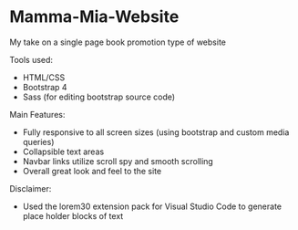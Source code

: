 # Mamma-Mia-Website

My take on a single page book promotion type of website 


Tools used:
 - HTML/CSS
 - Bootstrap 4
 - Sass (for editing bootstrap source code)


Main Features:
  - Fully responsive to all screen sizes (using bootstrap and custom media queries)
  - Collapsible text areas
  - Navbar links utilize scroll spy and smooth scrolling
  - Overall great look and feel to the site

Disclaimer:
  - Used the lorem30 extension pack for Visual Studio Code to generate place holder blocks of text
  

